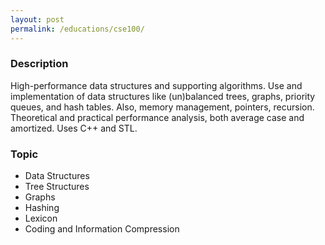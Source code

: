 ```yaml
---
layout: post
permalink: /educations/cse100/
---
```


### Description

High-performance data structures and supporting algorithms. Use and implementation of data structures like (un)balanced trees, graphs, priority queues, and hash tables. Also, memory management, pointers, recursion. Theoretical and practical performance analysis, both average case and amortized. Uses C++ and STL.

### Topic

- Data Structures
- Tree Structures
- Graphs
- Hashing
- Lexicon
- Coding and Information Compression
